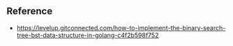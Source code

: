 ## Reference

* https://levelup.gitconnected.com/how-to-implement-the-binary-search-tree-bst-data-structure-in-golang-c4f2b598f752